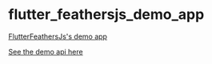 # flutter_feathersjs_demo_app

[FlutterFeathersJs's demo app](https://github.com/Dahkenangnon/flutter_feathersjs.dart)

[See the demo api here](https://github.com/Dahkenangnon/flutter_feathersjs.dart)
